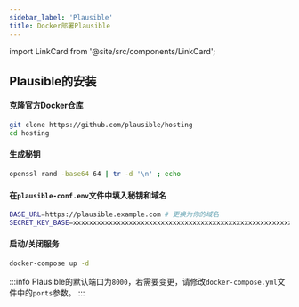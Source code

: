 ```yaml
---
sidebar_label: 'Plausible'
title: Docker部署Plausible
---
```


import LinkCard from '@site/src/components/LinkCard';

<LinkCard title="Plausible官方安装文档" description="Self-hosted Plausible Analytics" to="https://plausible.io/docs/self-hosting"></LinkCard>

## Plausible的安装

#### 克隆官方Docker仓库
```bash
git clone https://github.com/plausible/hosting
cd hosting
```

#### 生成秘钥

```bash
openssl rand -base64 64 | tr -d '\n' ; echo
```

#### 在`plausible-conf.env`文件中填入秘钥和域名

```bash title="plausible-conf.env"
BASE_URL=https://plausible.example.com # 更换为你的域名
SECRET_KEY_BASE=xxxxxxxxxxxxxxxxxxxxxxxxxxxxxxxxxxxxxxxxxxxxxxxxxxxxxxxxxxxxxxxx
```

#### 启动/关闭服务

```bash
docker-compose up -d
```

:::info
Plausible的默认端口为`8000`，若需要变更，请修改`docker-compose.yml`文件中的`ports`参数。
:::
